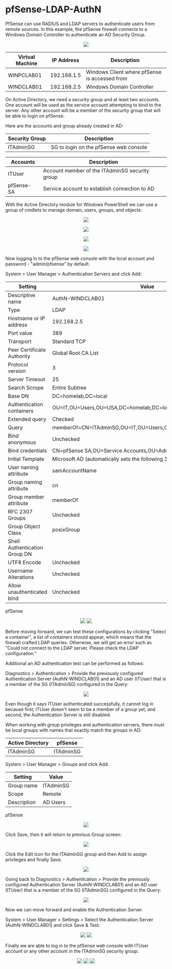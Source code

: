 # pfSense-LDAP-AuthN
PfSense can use RADIUS and LDAP servers to authenticate users from remote sources. In this example, the pfSense firewall connects to a Windows Domain Controller to authenticate an AD Security Group.

<p align="center">
  <img src="https://github.com/HamllerM/pfSense-LDAP-AuthN/assets/62651116/48eaf441-a608-4453-a860-54b4e0099c97"/>
</p> 


| Virtual Machine | IP Address | Description |
| --- | --- | --- |
| WINPCLAB01 | 192.168.1.5 | Windows Client where pfSense is accessed from |
| WINDCLAB01 | 192.168.2.5 | Windows Domain Controller |


On Active Directory, we need a security group and at least two accounts. One account will be used as the service account attempting to bind to the server. Any other account will be a member of the security group that will be able to login on pfSense.

Here are the accounts and group already created in AD:

| Security Group | Description |
| --- | --- |
| ITAdminSG | SG to login on the pfSense web console |

| Accounts | Description |
| --- | --- |
| ITUser | Account member of the ITAdminSG security group |
| pfSense-SA | Service account to establish connection to AD |



With the Active Directory module for Windows PowerShell we can use a group of cmdlets to manage domain, users, groups, and objects:

<p align="center">
  <img src="https://github.com/HamllerM/pfSense-LDAP-AuthN/assets/62651116/0ab2258d-83cc-4a5a-8c69-4707333d055b"/>
</p> 

<p align="center">
  <img src="https://github.com/HamllerM/pfSense-LDAP-AuthN/assets/62651116/da2c6842-d7e9-4e74-8ce5-3bf6779d98f0"/>
</p> 

<p align="center">
  <img src="https://github.com/HamllerM/pfSense-LDAP-AuthN/assets/62651116/084af259-3dca-41ec-94ec-215c1ee366a1"/>
</p> 

<p align="center">
  <img src="https://github.com/HamllerM/pfSense-LDAP-AuthN/assets/62651116/edad8d2c-53cb-4e6a-9ce9-b4957c66ecfd"/>
</p> 

Now logging in to the pfSense web console with the local account and password - "admin/pfsense" by default.

System > User Manager > Authentication Servers and click Add:

| Setting | Value |
| --- | --- |
| Descriptive name | AuthN-WINDCLAB01 |
| Type | LDAP |
| Hostname or IP address | 192.168.2.5 |
| Port value | 389 |
| Transport | Standard TCP |
| Peer Certificate Authority | Global Root CA List |
| Protocol version | 3 |
| Server Timeout | 25 |
| Search Scrope | Entire Subtree |
| Base DN | DC=homelab,DC=local |
| Authentication containers | OU=IT,OU=Users,OU=USA,DC=homelab,DC=local |
| Extended query | Checked |
| Query | memberOf=CN=ITAdminSG,OU=IT,OU=Users,OU=USA,DC=homelab,DC=local |
| Bind anonymous | Unchecked |
| Bind credentials | CN=pfSense SA,OU=Service Accounts,OU=Admin,DC=homelab,DC=local |
| Initial Template | Microsoft AD (automatically sets the following 3 values)|
| User naming attribute | samAccountName |
| Group naming attribute | cn |
| Group member attribute | memberOf |
| RFC 2307 Groups | Unchecked |
| Group Object Class | posixGroup |
| Shell Authentication Group DN |  |
| UTF8 Encode | Unchecked |
| Username Alterations | Unchecked |
| Allow unauthenticated bind | Unchecked |

pfSense
<p align="center">
  <img src="https://github.com/HamllerM/pfSense-LDAP-AuthN/assets/62651116/9a188fd9-c683-4565-8435-e0b5ce5ecea0"/>
  <img src="https://github.com/HamllerM/pfSense-LDAP-AuthN/assets/62651116/514a36a6-e3a0-48de-b0fe-d628ed6962a1"/>
</p>


Before moving forward, we can test these configurations by clicking "Select a container", a list of containers should appear, which means that the firewall crafted LDAP queries. Otherwise, we will get an error such as "Could not connect to the LDAP server. Please check the LDAP configuration."

Additional an AD authentication test can be performed as follows:

Diagnostics > Authentication > Provide the previously configured Authentication Server (AuthN-WINDCLAB01) and an AD user (ITUser) that is a member of the SG (ITAdminSG) configured in the Query:

<p align="center">
  <img src="https://github.com/HamllerM/pfSense-LDAP-AuthN/assets/62651116/9d6c60e9-ec50-4283-88de-5935df610cf6"/>
</p>

Even though it says ITUser authenticated successfully, it cannot log in because first, ITUser doesn't seem to be a member of a group yet, and second, the Authentication Server is still disabled.

When working with group privileges and authentication servers, there must be local groups with names that exactly match the groups in AD:

| Active Directory | pfSense |
| --- | --- |
| ITAdminSG | ITAdminSG |

System > User Manager > Groups and click Add:

| Setting | Value |
| --- | --- |
| Group name | ITAdminSG |
| Scope  | Remote |
| Description | AD Users |

pfSense
<p align="center">
  <img src="https://github.com/HamllerM/pfSense-LDAP-AuthN/assets/62651116/2e06193d-4f85-4571-9cdf-451f1fa387e2"/>
</p>

Click Save, then it will return to previous Group screen:

<p align="center">
  <img src="https://github.com/HamllerM/pfSense-LDAP-AuthN/assets/62651116/f21217e5-f517-4911-b138-5e2021e733d4"/>
</p>

Click the Edit icon for the ITAdminSG group and then Add to assign privileges and finally Save.

<p align="center">
  <img src="https://github.com/HamllerM/pfSense-LDAP-AuthN/assets/62651116/6e52ab73-2462-4f0d-8d97-486365e59d7f"/>
</p>

Going back to Diagnostics > Authentication > Provide the previously configured Authentication Server (AuthN-WINDCLAB01) and an AD user (ITUser) that is a member of the SG (ITAdminSG) configured in the Query:

<p align="center">
  <img src="https://github.com/HamllerM/pfSense-LDAP-AuthN/assets/62651116/5af18759-a909-4736-93dd-0199a0d335ee"/>
</p>

Now we can move forward and enable the Authentication Server.

System > User Manager > Settings > Select the Authentication Server (AuthN-WINDCLAB01) and click Save & Test:

<p align="center">
  <img src="https://github.com/HamllerM/pfSense-LDAP-AuthN/assets/62651116/6113bc86-1631-48c4-b9c2-2b6067d44ec0"/>
   <img src="https://github.com/HamllerM/pfSense-LDAP-AuthN/assets/62651116/5da4a008-01c8-4a42-9b07-6af3f97c4f7f"/>
</p>

Finally we are able to log in to the pfSense web console with ITUser account or any other account in the ITAdminSG security group:

<p align="center">
  <img src="https://github.com/HamllerM/pfSense-LDAP-AuthN/assets/62651116/2be2b249-838c-4855-aa3a-dabc87c38c12"/>
  
  <img src="https://github.com/HamllerM/pfSense-LDAP-AuthN/assets/62651116/718fdffe-5be0-4460-afce-2d706de1bab6"/>

  <img src="https://github.com/HamllerM/pfSense-LDAP-AuthN/assets/62651116/2f13a900-ee23-45fd-aac0-2aef1effd051"/>
</p>


